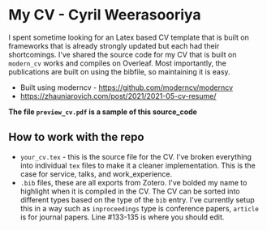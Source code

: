 # My CV - Cyril Weerasooriya

I spent sometime looking for an Latex based CV template that is built on frameworks that is already strongly updated but each had their shortcomings. I've shared the source code for my CV that is built on `modern_cv` works and compiles on Overleaf. Most importantly, the publications are built on using the bibfile, so maintaining it is easy. 

* Built using moderncv - https://github.com/moderncv/moderncv
* https://zhauniarovich.com/post/2021/2021-05-cv-resume/

**The file `preview_cv.pdf` is a sample of this source_code**

## How to work with the repo

* `your_cv.tex` - this is the source file for the CV. I've broken everything into individual `tex` files to make it a cleaner implementation. This is the case for service, talks, and work_experience.
* `.bib` files, these are all exports from Zotero. I've bolded my name to highlight when it is compiled in the CV. The CV can be sorted into different types based on the type of the `bib` entry. I've currently setup this in a way such as `inproceedings` type is conference papers, `article` is for journal papers. Line #133-135 is where you should edit. 